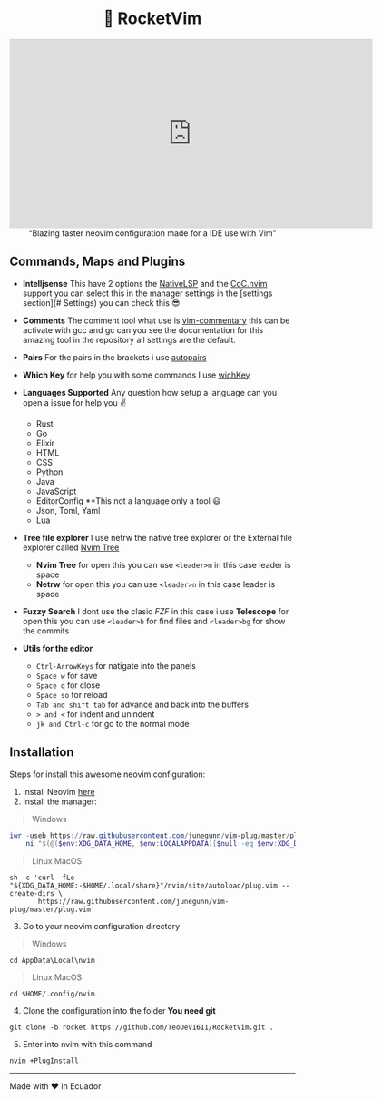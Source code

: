 <div align="center">

  # :rocket: RocketVim
  <iframe src="https://player.vimeo.com/video/575025709" width="640" height="334" frameborder="0" allow="autoplay; fullscreen; picture-in-picture" allowfullscreen></iframe>
  <q>Blazing faster neovim configuration made for a IDE use with Vim</q>

</div>

## Commands, Maps and Plugins

- **Intelljsense** This have 2 options the [NativeLSP](https://github.com/neovim/nvim-lspconfig) and the [CoC.nvim](https://github.com/neoclide/coc.nvim) support you can select this in the manager settings in the [settings section](# Settings) you can check this :sunglasses:

- **Comments** The comment tool what use is [vim-commentary](https://github.com/tpope/vim-commentary) this can be activate with gcc and gc can you see the documentation for this amazing tool in the repository all settings are the default.

- **Pairs** For the pairs in the brackets i use [autopairs](https://github.com/jiangmiao/auto-pairs)

- **Which Key** for help you with some commands I use [wichKey](https://github.com/folke/which-key.nvim)

- **Languages Supported** Any question how setup a language can you open a issue for help you :v:
  - Rust
  - Go
  - Elixir
  - HTML
  - CSS
  - Python
  - Java
  - JavaScript
  - EditorConfig **This not a language only a tool :smiley:
  - Json, Toml, Yaml
  - Lua

- **Tree file explorer** I use netrw the native tree explorer or the External file explorer called [Nvim Tree](https://github.com/kyazdani42/nvim-tree.lua)
  - **Nvim Tree** for open this you can use ```<leader>m``` in this case leader is space
  - **Netrw** for open this you can use ```<leader>n``` in this case leader is space

- **Fuzzy Search** I dont use the clasic *FZF* in this case i use **Telescope** for open this  you can use ````<leader>b```` for find files and ```<leader>bg``` for show the commits

- **Utils for the editor**
  - ```Ctrl-ArrowKeys``` for natigate into the panels
  - ```Space w``` for save
  - ```Space q``` for close
  - ```Space so``` for reload
  - ````Tab and shift tab```` for advance and back into the buffers
  - `````> and <````` for indent and unindent
  - ````jk and Ctrl-c```` for go to the normal mode

## Installation

Steps for install this awesome neovim configuration:

1. Install Neovim [here](https://github.com/neovim/neovim)
2. Install the manager:

> Windows
````ps1
iwr -useb https://raw.githubusercontent.com/junegunn/vim-plug/master/plug.vim |`
    ni "$(@($env:XDG_DATA_HOME, $env:LOCALAPPDATA)[$null -eq $env:XDG_DATA_HOME])/nvim-data/site/autoload/plug.vim" -Force
````
> Linux MacOS
````shell
sh -c 'curl -fLo "${XDG_DATA_HOME:-$HOME/.local/share}"/nvim/site/autoload/plug.vim --create-dirs \
       https://raw.githubusercontent.com/junegunn/vim-plug/master/plug.vim'
````

3. Go to your neovim configuration directory

>Windows
````
cd AppData\Local\nvim
````
> Linux MacOS
`````
cd $HOME/.config/nvim
`````

4. Clone the configuration into the folder **You need git**
```
git clone -b rocket https://github.com/TeoDev1611/RocketVim.git .
```
5. Enter into nvim with this command
````
nvim +PlugInstall
````

---
Made with ❤ in Ecuador
